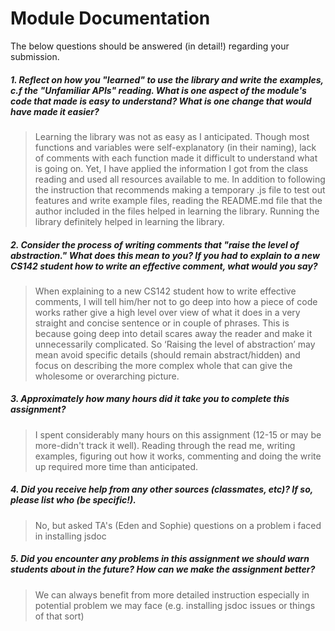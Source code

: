 # Module Documentation

The below questions should be answered (in detail!) regarding your submission.

##### 1. Reflect on how you "learned" to use the library and write the examples, c.f the "Unfamiliar APIs" reading. What is one aspect of the module's code that made is easy to understand? What is one change that would have made it easier?
> Learning the library was not as easy as I anticipated. Though most functions and variables were self-explanatory (in their naming), 
lack of comments with each function made it difficult to understand what is going on. Yet, I have applied the information I got from 
the class reading and used all resources available to me. In addition to following the instruction that recommends making a 
temporary .js file to test out features and write example files, reading the README.md file that the author included in the files 
helped in learning the library. Running the library definitely helped in learning the library. 

##### 2. Consider the process of writing comments that "raise the level of abstraction." What does this mean to you? If you had to explain to a new CS142 student how to write an effective comment, what would you say? #####
>When explaining to a new CS142 student how to write effective comments, I will tell him/her not to go deep into how a piece of code 
works rather give a high level over view of what it does in a very straight and concise sentence or in couple of phrases. This is because 
going deep into detail scares away the reader and make it unnecessarily complicated. So ‘Raising the level of abstraction’ may mean avoid 
specific details (should remain abstract/hidden) and focus on describing the more complex whole that can give the wholesome or overarching picture. 


##### 3. Approximately how many hours did it take you to complete this assignment? #####
> I spent considerably many hours on this assignment (12-15 or may be more-didn't track it well). Reading through the read me, writing examples, 
figuring out how it works, commenting and doing the write up required more time than anticipated.

##### 4. Did you receive help from any other sources (classmates, etc)? If so, please list who (be specific!). #####
>  No, but asked TA's (Eden and Sophie) questions on a problem i faced in installing jsdoc

##### 5. Did you encounter any problems in this assignment we should warn students about in the future? How can we make the assignment better? #####
> We can always benefit from more detailed instruction especially in potential problem we may face (e.g. installing jsdoc issues or things of that sort)

